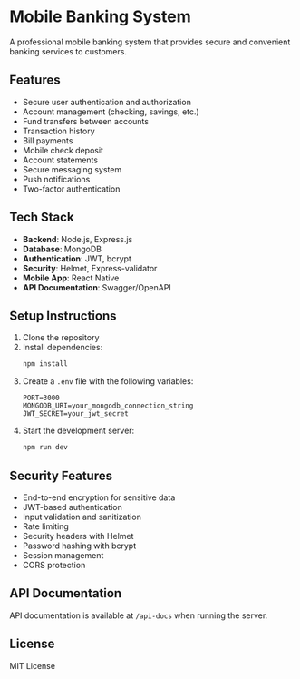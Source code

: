 # Mobile Banking System

A professional mobile banking system that provides secure and convenient banking services to customers.

## Features

- Secure user authentication and authorization
- Account management (checking, savings, etc.)
- Fund transfers between accounts
- Transaction history
- Bill payments
- Mobile check deposit
- Account statements
- Secure messaging system
- Push notifications
- Two-factor authentication   

## Tech Stack

- **Backend**: Node.js, Express.js
- **Database**: MongoDB
- **Authentication**: JWT, bcrypt
- **Security**: Helmet, Express-validator
- **Mobile App**: React Native
- **API Documentation**: Swagger/OpenAPI

## Setup Instructions

1. Clone the repository
2. Install dependencies:
   ```bash
   npm install
   ```
3. Create a `.env` file with the following variables:
   ```
   PORT=3000
   MONGODB_URI=your_mongodb_connection_string
   JWT_SECRET=your_jwt_secret
   ```
4. Start the development server:
   ```bash
   npm run dev
   ```

## Security Features

- End-to-end encryption for sensitive data
- JWT-based authentication
- Input validation and sanitization
- Rate limiting
- Security headers with Helmet
- Password hashing with bcrypt
- Session management
- CORS protection

## API Documentation

API documentation is available at `/api-docs` when running the server.

## License

MIT License 